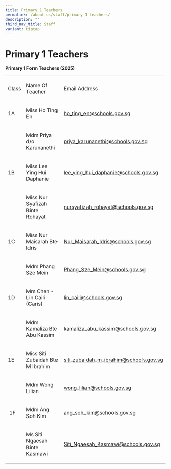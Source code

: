 ```yaml
---
title: Primary 1 Teachers
permalink: /about-us/staff/primary-1-teachers/
description: ""
third_nav_title: Staff
variant: tiptap
---
```

<h1><strong>Primary 1 Teachers</strong></h1>
<p><strong>Primary 1 Form Teachers (2025)</strong>
</p>
<table style="minWidth: 75px">
<colgroup>
<col>
<col>
<col>
</colgroup>
<tbody>
<tr>
<td rowspan="1" colspan="1">
<p>Class</p>
</td>
<td rowspan="1" colspan="1">
<p>Name Of Teacher</p>
</td>
<td rowspan="1" colspan="1">
<p>Email Address</p>
</td>
</tr>
<tr>
<td rowspan="1" colspan="1">
<p>1A</p>
</td>
<td rowspan="1" colspan="1">
<p>Miss Ho Ting En</p>
</td>
<td rowspan="1" colspan="1">
<p><a href="mailto:ho_ting_en@schools.gov.sg" rel="noopener nofollow" target="_blank">ho_ting_en@schools.gov.sg</a>
</p>
</td>
</tr>
<tr>
<td rowspan="1" colspan="1">
<p>&nbsp;</p>
</td>
<td rowspan="1" colspan="1">
<p>Mdm Priya d/o Karunanethi</p>
</td>
<td rowspan="1" colspan="1">
<p><a href="mailto:priya_karunanethi@schools.gov.sg" rel="noopener nofollow" target="_blank">priya_karunanethi@schools.gov.sg</a>
</p>
</td>
</tr>
<tr>
<td rowspan="1" colspan="1">
<p>1B</p>
</td>
<td rowspan="1" colspan="1">
<p>Miss Lee Ying Hui Daphanie</p>
</td>
<td rowspan="1" colspan="1">
<p><a href="mailto:lee_ying_hui_daphanie@schools.gov.sg" rel="noopener nofollow" target="_blank">lee_ying_hui_daphanie@schools.gov.sg</a>
</p>
</td>
</tr>
<tr>
<td rowspan="1" colspan="1">
<p>&nbsp;</p>
</td>
<td rowspan="1" colspan="1">
<p>Miss Nur Syafizah Binte Rohayat</p>
</td>
<td rowspan="1" colspan="1">
<p><a href="mailto:nursyafizah_rohayat@schools.gov.sg" rel="noopener nofollow" target="_blank">nursyafizah_rohayat@schools.gov.sg</a>
</p>
</td>
</tr>
<tr>
<td rowspan="1" colspan="1">
<p>1C</p>
</td>
<td rowspan="1" colspan="1">
<p>Miss Nur Maisarah Bte Idris</p>
</td>
<td rowspan="1" colspan="1">
<p><a href="Nur_Maisarah_Idris@schools.gov.sg" rel="noopener nofollow" target="_blank">Nur_Maisarah_Idris@schools.gov.sg</a>
</p>
</td>
</tr>
<tr>
<td rowspan="1" colspan="1">
<p>&nbsp;</p>
</td>
<td rowspan="1" colspan="1">
<p>Mdm Phang Sze Mein</p>
</td>
<td rowspan="1" colspan="1">
<p><a href="mailto:Phang_Sze_Mein@schools.gov.sg" rel="noopener nofollow" target="_blank">Phang_Sze_Mein@schools.gov.sg</a>
</p>
</td>
</tr>
<tr>
<td rowspan="1" colspan="1">
<p>1D</p>
</td>
<td rowspan="1" colspan="1">
<p>Mrs Chen - Lin Caili (Caris)</p>
</td>
<td rowspan="1" colspan="1">
<p><a href="mailto:lin_caili@schools.gov.sg" rel="noopener nofollow" target="_blank">lin_caili@schools.gov.sg</a>
</p>
</td>
</tr>
<tr>
<td rowspan="1" colspan="1">
<p>&nbsp;</p>
</td>
<td rowspan="1" colspan="1">
<p>Mdm Kamaliza Bte Abu Kassim</p>
</td>
<td rowspan="1" colspan="1">
<p><a href="mailto:kamaliza_abu_kassim@schools.gov.sg" rel="noopener nofollow" target="_blank">kamaliza_abu_kassim@schools.gov.sg</a>
</p>
</td>
</tr>
<tr>
<td rowspan="1" colspan="1">
<p>1E</p>
</td>
<td rowspan="1" colspan="1">
<p>Miss Siti Zubaidah Bte M Ibrahim</p>
</td>
<td rowspan="1" colspan="1">
<p><a href="mailto:siti_zubaidah_m_ibrahim@schools.gov.sg" rel="noopener nofollow" target="_blank">siti_zubaidah_m_ibrahim@schools.gov.sg</a>
</p>
</td>
</tr>
<tr>
<td rowspan="1" colspan="1">
<p>&nbsp;</p>
</td>
<td rowspan="1" colspan="1">
<p>Mdm Wong Lilian</p>
</td>
<td rowspan="1" colspan="1">
<p><a href="mailto:wong_lilian@schools.gov.sg" rel="noopener nofollow" target="_blank">wong_lilian@schools.gov.sg</a>
</p>
</td>
</tr>
<tr>
<td rowspan="1" colspan="1">
<p>&nbsp;1F</p>
</td>
<td rowspan="1" colspan="1">
<p>Mdm Ang Soh Kim</p>
</td>
<td rowspan="1" colspan="1">
<p><a href="mailto:ang_soh_kim@schools.gov.sg" rel="noopener noreferrer nofollow" target="_blank">ang_soh_kim@schools.gov.sg</a>
</p>
</td>
</tr>
<tr>
<td rowspan="1" colspan="1">
<p></p>
</td>
<td rowspan="1" colspan="1">
<p>Ms Siti Ngaesah Binte Kasmawi</p>
</td>
<td rowspan="1" colspan="1">
<p><a href="mailto:Siti_Ngaesah_Kasmawi@schools.gov.sg" rel="noopener nofollow" target="_blank">Siti_Ngaesah_Kasmawi@schools.gov.sg</a>
</p>
</td>
</tr>
</tbody>
</table>
<p></p>
